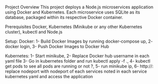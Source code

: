 Project Overview
This project deploys a Node.js microservices application using Docker and Kubernetes. Each microservice uses SQLite as its database, packaged within its respective Docker container.

Prerequisites
Docker,
Kubernetes (Minikube or any other Kubernetes cluster),
kubectl and 
Node.js

Setup:
Docker:
1- Build Docker Images by running docker-compose up,
2- docker login,
3- Push Docker Images to Docker Hub

Kubernetes:
1- Start minikube,
2- Replace Docker hub username in each yaml file 
3- Go in kubernetes folder and run kubectl apply -f .,
4- kubectl get pods to see all pods are running or not ?,
5- run minikube ip,
6- http://<minikube-ip>:<nodeport> replace nodeport with nodeport of each services noted in each service kubernetes yaml and access the application
